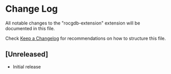 # Change Log

All notable changes to the "rocgdb-extension" extension will be documented in this file.

Check [Keep a Changelog](http://keepachangelog.com/) for recommendations on how to structure this file.

## [Unreleased]

- Initial release